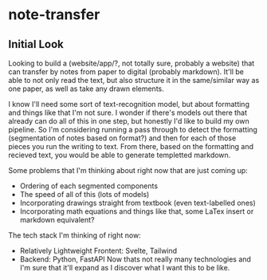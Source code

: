 # note-transfer 

## Initial Look 

Looking to build a (website/app/?, not totally sure, probably a website) that can transfer by notes from paper to digital (probably markdown). It'll be able to not only read the text, but also structure it in the same/similar way as one paper, as well as take any drawn elements.

I know I'll need some sort of text-recognition model, but about formatting and things like that I'm not sure. I wonder if there's models out there that already can do all of this in one step, but honestly I'd like to build my own pipeline. So I'm considering running a pass through to detect the formatting (segmentation of notes based on format?) and then for each of those pieces you run the writing to text. From there, based on the formatting and recieved text, you would be able to generate templetted markdown. 

Some problems that I'm thinking about right now that are just coming up:

- Ordering of each segmented components
- The speed of all of this (lots of models)
- Incorporating drawings straight from textbook (even text-labelled ones)
- Incorporating math equations and things like that, some LaTex insert or markdown equivalent?

The tech stack I'm thinking of right now:

- Relatively Lightweight Frontent: Svelte, Tailwind
- Backend: Python, FastAPI Now thats not really many technologies and I'm sure that it'll expand as I discover what I want this to be like. 

